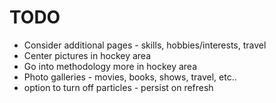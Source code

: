 # TODO

* Consider additional pages - skills, hobbies/interests, travel
* Center pictures in hockey area
* Go into methodology more in hockey area
* Photo galleries - movies, books, shows, travel, etc..
* option to turn off particles - persist on refresh
